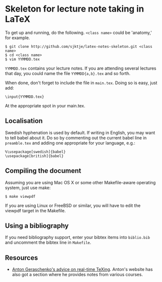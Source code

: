 # Skeleton for lecture note taking in LaTeX

To get up and running, do the following. `<class name>` could be 'anatomy,' for
example.

    $ git clone http://github.com/sjktje/latex-notes-skeleton.git <class name>
    $ cd <class name>
    $ vim YYMMDD.tex

`YYMMDD.tex` contains your lecture notes. If you are attending several
lectures that day, you could name the file `YYMMDD{a,b}.tex` and so forth.

When done, don't forget to include the file in `main.tex`. Doing so is easy,
just add:

    \input{YYMMDD.tex}

At the appropriate spot in your main.tex.

## Localisation

Swedish hyphenation is used by default. If writing in English, you may want to
tell babel about it. Do so by commenting out the current babel line in
`preamble.tex` and adding one appropriate for your language, e.g.:

    %\usepackage[swedish]{babel}
    \usepackage[british]{babel}

## Compiling the document

Assuming you are using Mac OS X or some other Makefile-aware operating system,
just use make:

    $ make viewpdf

If you are using Linux or FreeBSD or similar, you will have to edit the
viewpdf target in the Makefile.

## Using a bibliography

If you need bibliography support, enter your bibtex items into `biblio.bib`
and uncomment the bibtex line in `Makefile`.

## Resources

 * [Anton Geraschenko's advice on real-time TeXing](http://stacky.net/wiki/index.php?title=Advice_on_real-time_TeXing).
   Anton's website has also got a section where he provides notes from various
   courses.
